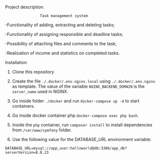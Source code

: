 Project description:

                    Task management system

-Functionality of adding, extracting and deleting tasks;
 
-Functionality of assigning responsible and deadline tasks;

-Possibility of attaching files and comments to the task;

-Realization of income and statistics on completed tasks.


Installation

1. Clone this repository

2. Create the file `./.docker/.env.nginx.local` using `./.docker/.env.nginx` as template. The value of the variable `NGINX_BACKEND_DOMAIN` is the `server_name` used in NGINX.

3. Go inside folder `./docker` and run `docker-compose up -d` to start containers.

4. Go inside docker container php `docker-compose exec php bash`.

6. Inside the `php` container, run `composer install` to install dependencies from `/var/www/symfony` folder.

6. Use the following value for the DATABASE_URL environment variable:
```
DATABASE_URL=mysql://app_user:helloworld@db:3306/app_db?serverVersion=8.0.23
```

